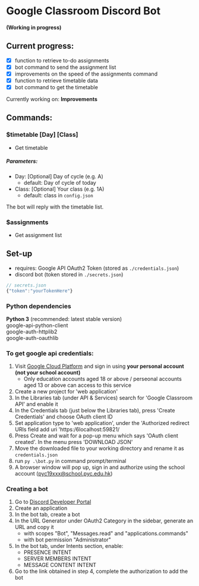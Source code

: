 # Google Classroom Discord Bot
**(Working in progress)**

## Current progress:
- [x] function to retrieve to-do assignments
- [x] bot command to send the assignment list
- [x] improvements on the speed of the assignments command
- [x] function to retrieve timetable data
- [x] bot command to get the timetable

Currently working on: __Improvements__

## Commands:
### $timetable [Day] [Class]
- Get timetable  
##### Parameters:
- Day: [Optional] Day of cycle (e.g. A)  
    - default: Day of cycle of today
- Class: [Optional] Your class (e.g. 1A)  
    - default: class in `config.json`

The bot will reply with the timetable list.

### $assignments
- Get assignment list

## Set-up
- requires: Google API OAuth2 Token (stored as `./credentials.json`)
- discord bot (token stored in `./secrets.json`)

```js
// secrets.json
{"token":"yourTokenHere"}
```

### Python dependencies
**Python 3** (recommended: latest stable version)  
google-api-python-client  
google-auth-httplib2  
google-auth-oauthlib


### To get google api credentials:
1. Visit [Google Cloud Platform](https://console.cloud.google.com/) and sign in using **your personal account (not your school account)**
    - Only education accounts aged 18 or above / perseonal accounts aged 13 or above can access to this service
2. Create a new project for 'web application'
3. In the Libraries tab (under API & Services) search for 'Google Classroom API' and enable it
4. In the Credentials tab (just below the Libraries tab), press 'Create Credentials' and choose OAuth client ID
5. Set application type to 'web application', under the 'Authorized redirect URIs field add uri 'https:/6localhost:59821/
6. Press Create and wait for a pop-up menu which says 'OAuth client created'. In the menu press 'DOWNLOAD JSON'
7. Move the downloaded file to your working directory and rename it as `credentials.json`
8. run `py .\bot.py` in command prompt/terminal
9. A browser window will pop up, sign in and authorize using the school account (pyc19xxx@school.pyc.edu.hk)

### Creating a bot 
1. Go to [Discord Developer Portal](https://discord.com/developers/applications)
2. Create an application
3. In the bot tab, create a bot
4. In the URL Generator under OAuth2 Category in the sidebar, generate an URL and copy it
    - with scopes "Bot", "Messages.read" and "applications.commands"
    - with bot permission "Administrator"
5. In the bot tab, under Intents section, enable:
    - PRESENCE INTENT
    - SERVER MEMBERS INTENT
    - MESSAGE CONTENT INTENT
6. Go to the link obtained in step 4, complete the authorization to add the bot
